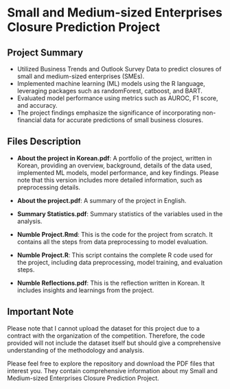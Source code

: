 # Small and Medium-sized Enterprises Closure Prediction Project

## Project Summary
- Utilized Business Trends and Outlook Survey Data to predict closures of small and medium-sized enterprises (SMEs).
- Implemented machine learning (ML) models using the R language, leveraging packages such as randomForest, catboost, and BART.
- Evaluated model performance using metrics such as AUROC, F1 score, and accuracy.
- The project findings emphasize the significance of incorporating non-financial data for accurate predictions of small business closures.

## Files Description

- **About the project in Korean.pdf**: A portfolio of the project, written in Korean, providing an overview, background, details of the data used, implemented ML models, model performance, and key findings. Please note that this version includes more detailed information, such as preprocessing details.

- **About the project.pdf**: A summary of the project in English.

- **Summary Statistics.pdf**: Summary statistics of the variables used in the analysis.

- **Numble Project.Rmd**: This is the code for the project from scratch. It contains all the steps from data preprocessing to model evaluation.

- **Numble Project.R**: This script contains the complete R code used for the project, including data preprocessing, model training, and evaluation steps.

- **Numble Reflections.pdf**: This is the reflection written in Korean. It includes insights and learnings from the project.

## Important Note
Please note that I cannot upload the dataset for this project due to a contract with the organization of the competition. Therefore, the code provided will not include the dataset itself but should give a comprehensive understanding of the methodology and analysis.

Please feel free to explore the repository and download the PDF files that interest you. They contain comprehensive information about my Small and Medium-sized Enterprises Closure Prediction Project.